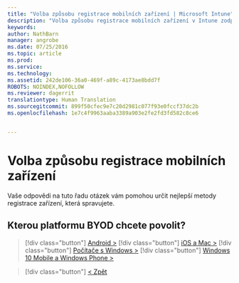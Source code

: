 ```yaml
---
title: "Volba způsobu registrace mobilních zařízení | Microsoft Intune"
description: "Volba způsobu registrace mobilních zařízení v Intune zodpovězením několik jednoduchých dotazů"
keywords: 
author: NathBarn
manager: angrobe
ms.date: 07/25/2016
ms.topic: article
ms.prod: 
ms.service: 
ms.technology: 
ms.assetid: 242de106-36a0-469f-a89c-4173ae8bdd7f
ROBOTS: NOINDEX,NOFOLLOW
ms.reviewer: dagerrit
translationtype: Human Translation
ms.sourcegitcommit: 899f50cfec9e7c20d2981c077f93e0fccf37dc2b
ms.openlocfilehash: 1e7c4f9963aaba3389a903e2fe2fd3fd582c8ce6


---
```

# Volba způsobu registrace mobilních zařízení

Vaše odpovědi na tuto řadu otázek vám pomohou určit nejlepší metody registrace zařízení, která spravujete.

## **Kterou platformu BYOD chcete povolit?**

> [!div class="button"]
[Android >](/intune/deploy-use/set-up-android-management-with-microsoft-intune)
> [!div class="button"]
[iOS a Mac >](/intune/deploy-use/set-up-ios-and-mac-management-with-microsoft-intune)
> [!div class="button"]
[Počítače s Windows >](/intune/deploy-use/set-up-windows-device-management-with-microsoft-intune)
> [!div class="button"]
[Windows 10 Mobile a Windows Phone >](/intune/deploy-use/set-up-windows-phone-management-with-microsoft-intune)


> [!div class="button"]
[< Zpět](choose-how-to-enroll-devices1.md)



<!--HONumber=Sep16_HO2-->


